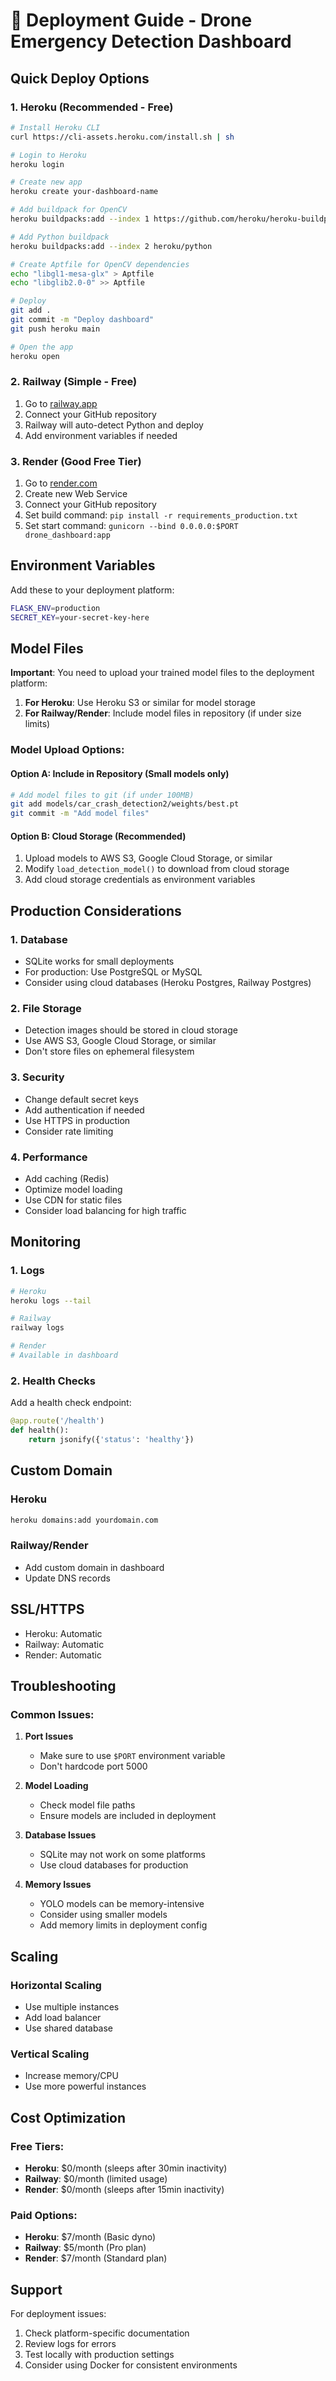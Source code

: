 # 🚀 Deployment Guide - Drone Emergency Detection Dashboard

## Quick Deploy Options

### 1. **Heroku (Recommended - Free)**
```bash
# Install Heroku CLI
curl https://cli-assets.heroku.com/install.sh | sh

# Login to Heroku
heroku login

# Create new app
heroku create your-dashboard-name

# Add buildpack for OpenCV
heroku buildpacks:add --index 1 https://github.com/heroku/heroku-buildpack-apt

# Add Python buildpack
heroku buildpacks:add --index 2 heroku/python

# Create Aptfile for OpenCV dependencies
echo "libgl1-mesa-glx" > Aptfile
echo "libglib2.0-0" >> Aptfile

# Deploy
git add .
git commit -m "Deploy dashboard"
git push heroku main

# Open the app
heroku open
```

### 2. **Railway (Simple - Free)**
1. Go to [railway.app](https://railway.app)
2. Connect your GitHub repository
3. Railway will auto-detect Python and deploy
4. Add environment variables if needed

### 3. **Render (Good Free Tier)**
1. Go to [render.com](https://render.com)
2. Create new Web Service
3. Connect your GitHub repository
4. Set build command: `pip install -r requirements_production.txt`
5. Set start command: `gunicorn --bind 0.0.0.0:$PORT drone_dashboard:app`

## Environment Variables

Add these to your deployment platform:

```bash
FLASK_ENV=production
SECRET_KEY=your-secret-key-here
```

## Model Files

**Important**: You need to upload your trained model files to the deployment platform:

1. **For Heroku**: Use Heroku S3 or similar for model storage
2. **For Railway/Render**: Include model files in repository (if under size limits)

### Model Upload Options:

#### Option A: Include in Repository (Small models only)
```bash
# Add model files to git (if under 100MB)
git add models/car_crash_detection2/weights/best.pt
git commit -m "Add model files"
```

#### Option B: Cloud Storage (Recommended)
1. Upload models to AWS S3, Google Cloud Storage, or similar
2. Modify `load_detection_model()` to download from cloud storage
3. Add cloud storage credentials as environment variables

## Production Considerations

### 1. **Database**
- SQLite works for small deployments
- For production: Use PostgreSQL or MySQL
- Consider using cloud databases (Heroku Postgres, Railway Postgres)

### 2. **File Storage**
- Detection images should be stored in cloud storage
- Use AWS S3, Google Cloud Storage, or similar
- Don't store files on ephemeral filesystem

### 3. **Security**
- Change default secret keys
- Add authentication if needed
- Use HTTPS in production
- Consider rate limiting

### 4. **Performance**
- Add caching (Redis)
- Optimize model loading
- Use CDN for static files
- Consider load balancing for high traffic

## Monitoring

### 1. **Logs**
```bash
# Heroku
heroku logs --tail

# Railway
railway logs

# Render
# Available in dashboard
```

### 2. **Health Checks**
Add a health check endpoint:
```python
@app.route('/health')
def health():
    return jsonify({'status': 'healthy'})
```

## Custom Domain

### Heroku
```bash
heroku domains:add yourdomain.com
```

### Railway/Render
- Add custom domain in dashboard
- Update DNS records

## SSL/HTTPS
- Heroku: Automatic
- Railway: Automatic
- Render: Automatic

## Troubleshooting

### Common Issues:

1. **Port Issues**
   - Make sure to use `$PORT` environment variable
   - Don't hardcode port 5000

2. **Model Loading**
   - Check model file paths
   - Ensure models are included in deployment

3. **Database Issues**
   - SQLite may not work on some platforms
   - Use cloud databases for production

4. **Memory Issues**
   - YOLO models can be memory-intensive
   - Consider using smaller models
   - Add memory limits in deployment config

## Scaling

### Horizontal Scaling
- Use multiple instances
- Add load balancer
- Use shared database

### Vertical Scaling
- Increase memory/CPU
- Use more powerful instances

## Cost Optimization

### Free Tiers:
- **Heroku**: $0/month (sleeps after 30min inactivity)
- **Railway**: $0/month (limited usage)
- **Render**: $0/month (sleeps after 15min inactivity)

### Paid Options:
- **Heroku**: $7/month (Basic dyno)
- **Railway**: $5/month (Pro plan)
- **Render**: $7/month (Standard plan)

## Support

For deployment issues:
1. Check platform-specific documentation
2. Review logs for errors
3. Test locally with production settings
4. Consider using Docker for consistent environments 